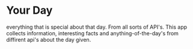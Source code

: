 # Your Day
everything that is special about that day. From all sorts of API's. 
This app collects information, interesting facts and anything-of-the-day's
from diffirent api's about the day given.



